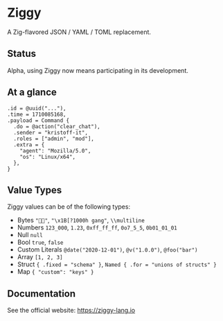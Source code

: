 # Ziggy
A Zig-flavored JSON / YAML / TOML replacement.

## Status
Alpha, using Ziggy now means participating in its development.

## At a glance

```zig
.id = @uuid("..."),
.time = 1710085168,
.payload = Command {
  .do = @action("clear_chat"),
  .sender = "kristoff-it",
  .roles = ["admin", "mod"],
  .extra = {
    "agent": "Mozilla/5.0",
    "os": "Linux/x64", 
  },
}
```
## Value Types
Ziggy values can be of the following types:

- Bytes `"🧑‍🚀"`, `"\x1B[?1000h gang"`, `\\multiline`
- Numbers `123_000`, `1.23`, `0xff_ff_ff`, `0o7_5_5`, `0b01_01_01` 
- Null `null`
- Bool `true`, `false`
- Custom Literals `@date("2020-12-01")`, `@v("1.0.0")`, `@foo("bar")`
- Array `[1, 2, 3]`
- Struct `{ .fixed = "schema" }`, `Named { .for = "unions of structs" }`
- Map `{ "custom": "keys" }`


## Documentation

See the official website: https://ziggy-lang.io
